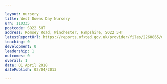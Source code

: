 ```yaml
---

layout: nursery
title: West Downs Day Nursery
urn: 110335
postcode: SO22 5HT
address: Romsey Road, Winchester, Hampshire, SO22 5HT
latestReportUrl: https://reports.ofsted.gov.uk/provider/files/2260865/urn/110335.pdf
teaching: 0
development: 0
leadership: 1
outcomes: 0
overall: 1
date: 01 April 2018 
datePublish: 02/04/2013

---
```

